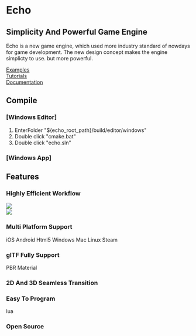 # Echo

## Simplicity And Powerful Game Engine  

Echo is a new game engine, which used more industry standard of nowdays for game development. The new design concept makes the engine simplicty to use. but more powerful.

[Examples](https://github.com/blab-liuliang/echo-examples)  
[Tutorials](https://github.com/blab-liuliang/echo-doc/tree/master/tutorial)  
[Documentation](https://github.com/blab-liuliang/echo-doc/tree/master/documentation)  

## Compile
### [Windows Editor]   
1. EnterFolder "${echo_root_path}/build/editor/windows"  
2. Double click "cmake.bat"
3. Double click "echo.sln"   
### [Windows App]   

## Features

###  Highly Efficient Workflow   
![](https://github.com/blab-liuliang/echo-doc/blob/master/intro/image/echo.png?raw=true)  
![](https://github.com/blab-liuliang/echo-doc/blob/master/intro/image/echo1.png?raw=true)

### Multi Platform Support  
iOS Android Html5 Windows Mac Linux Steam  

### glTF Fully Support  
PBR Material  

### 2D And 3D Seamless Transition  

### Easy To Program  
lua

### Open Source  
